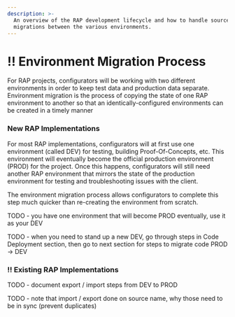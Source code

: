 ```yaml
---
description: >-
  An overview of the RAP development lifecycle and how to handle source
  migrations between the various environments.
---
```


# !! Environment Migration Process

For RAP projects, configurators will be working with two different environments in order to keep test data and production data separate. Environment migration is the process of copying the state of one RAP environment to another so that an identically-configured environments can be created in a timely manner

### New RAP Implementations

For most RAP implementations, configurators will at first use one environment \(called DEV\) for testing, building Proof-Of-Concepts, etc. This environment will eventually become the official production environment \(PROD\) for the project. Once this happens, configurators will still need another RAP environment that mirrors the state of the production environment for testing and troubleshooting issues with the client.

The environment migration process allows configurators to complete this step much quicker than re-creating the environment from scratch. 

TODO - you have one environment that will become PROD eventually, use it as your DEV

TODO - when you need to stand up a new DEV, go through steps in Code Deployment section, then go to next section for steps to migrate code PROD -&gt; DEV

### !! Existing RAP Implementations

TODO - document export / import steps from DEV to PROD

TODO - note that import / export done on source name, why those need to be in sync \(prevent duplicates\)

